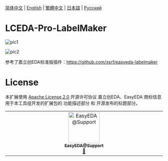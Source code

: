 [简体中文](#) | [English](./README.en.md) | [繁體中文](./README.zh-Hant.md) | [日本語](./README.ja.md) | [Русский](./README.ru.md)

# LCEDA-Pro-LabelMaker

![pic1](./images/plugin1.png)

![pic2](./images/plugin2.png)

参考了嘉立创EDA标准版插件：https://github.com/xsrf/easyeda-labelmaker

# License

本扩展使用 [Apache License 2.0](https://choosealicense.com/licenses/apache-2.0/) 开源许可协议 嘉立创EDA、EasyEDA 商标信息用于本工具组开发的扩展包的 功能描述部分 和 开源发布的标题部分。

<!-- ALL-CONTRIBUTORS-LIST:START - Do not remove or modify this section -->
<!-- prettier-ignore-start -->
<!-- markdownlint-disable -->
<table>
  <tbody>
    <tr>
      <td align="center" valign="top" width="14.28%"><a href="https://easyeda.com"><img src="https://avatars.githubusercontent.com/u/29702100?v=4?s=100" width="100px;" alt="EasyEDA@Support"/><br /><sub><b>EasyEDA@Support</b></sub></a><br /><a href="#doc-easyeda2021" title="Documentation">📖</a></td>
    </tr>
  </tbody>
</table>

<!-- markdownlint-restore -->
<!-- prettier-ignore-end -->

<!-- ALL-CONTRIBUTORS-LIST:END -->
